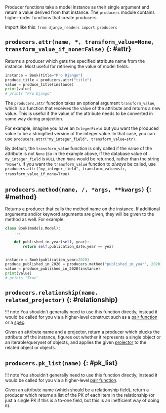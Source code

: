 Producer functions take a model instance as their single argument and return a value derived from that instance. The `producers` module contains higher-order functions that create producers.

Import like this: `from django_readers import producers`

## `producers.attr(name, *, transform_value=None, transform_value_if_none=False)` {: #attr}

Returns a producer which gets the specified attribute name from the instance. Most useful for retrieving the value of model fields.

```python
instance = Book(title="Pro Django")
produce_title = producers.attr("title")
value = produce_title(instance)
print(value)
# prints "Pro Django"
```

The `producers.attr` function takes an optional argument `transform_value`, which is a function that receives the value of the attribute and returns a new value. This is useful if the value of the attribute needs to be converted in some way during projection.

For example, imagine you have an `IntegerField` but you want the produced value to be a stringified version of the integer value. In that case, you can use `producers.attr("my_integer_field", transform_value=str)`.

By default, the `transform_value` function is only called if the value of the attribute is not `None` (so in the example above, if the database value of `my_integer_field` is `NULL` then `None` would be returned, rather than the string `"None"`). If you want the `transform_value` function to _always_ be called, use `producers.attr("my_integer_field", transform_value=str, transform_value_if_none=True)`.

## `producers.method(name, /, *args, **kwargs)` {: #method}

Returns a producer that calls the method name on the instance. If additional arguments and/or keyword arguments are given, they will be given to the method as well. For example:

```python
class Book(models.Model):
    ...

    def published_in_year(self, year):
        return self.publication_date.year == year


instance = Book(publication_year=2020)
produce_published_in_2020 = producers.method("published_in_year", 2020)
value = produce_published_in_2020(instance)
print(value)
# prints "True"
```

## `producers.relationship(name, related_projector)` {: #relationship}

!!! note
    You shouldn't generally need to use this function directly, instead it would be called for you via a higher-level construct such as a [pair function](pairs.md) or a [spec](specs.md).

Given an attribute name and a projector, return a producer which plucks the attribute off the instance, figures out whether it represents a single object or an iterable/queryset of objects, and applies the given [projector](projectors.md) to the related object or objects.

## `producers.pk_list(name)` {: #pk_list}

!!! note
    You shouldn't generally need to use this function directly, instead it would be called for you via a higher-level [pair function](pairs.md#pk_list).

Given an attribute name (which should be a relationship field), return a producer which returns a list of the PK of each item in the relationship (or just a single PK if this is a to-one field, but this is an inefficient way of doing it).
